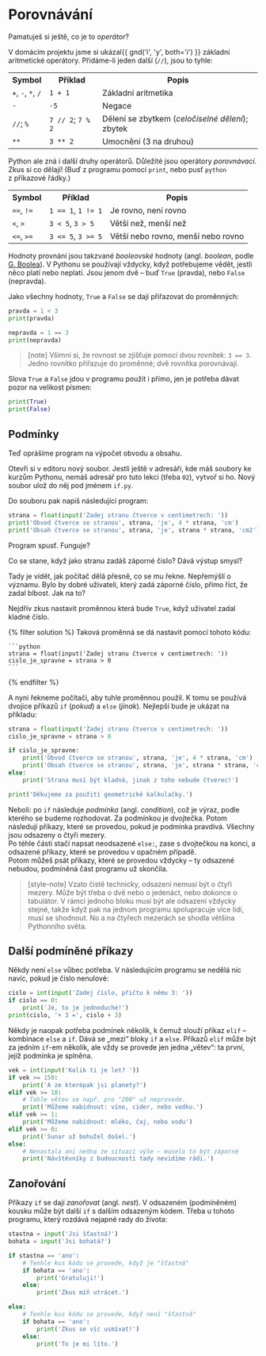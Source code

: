 # Porovnávání

Pamatuješ si ještě, co je to <em>operátor</em>?

V domácím projektu jsme si ukázal{{ gnd('i', 'y', both='i') }} základní aritmetické operátory.
Přidáme-li jeden další (`//`), jsou to tyhle:

<table class="table">
    <tr>
        <th>Symbol</th>
        <th>Příklad</th>
        <th>Popis</th>
    </tr>
    <tr>
        <td><code>+</code>, <code>-</code>, <code>*</code>, <code>/</code></td>
        <td><code>1 + 1</code></td>
        <td>Základní aritmetika</td>
    </tr>
    <tr>
        <td><code>-</code></td>
        <td><code>-5</code></td>
        <td>Negace</td>
    </tr>
    <tr>
        <td><code>//</code>; <code>%</code></td>
        <td><code>7 // 2</code>; <code>7 % 2</code></td>
        <td>Dělení se zbytkem (<em>celočíselné dělení</em>); zbytek</td>
    </tr>
    <tr>
        <td><code>**</code></td>
        <td><code>3 ** 2</code></td>
        <td>Umocnění (3 na druhou)</td>
    </tr>
</table>

Python ale zná i další druhy operátorů.
Důležité jsou operátory *porovnávací*.
Zkus si co dělají!
(Buď z programu pomocí `print`,
nebo pusť `python` z příkazové řádky.)

<table class="table">
    <tr>
        <th>Symbol</th>
        <th>Příklad</th>
        <th>Popis</th>
    </tr>
    <tr>
        <td><code>==</code>, <code>!=</code></td>
        <td><code>1 == 1</code>, <code>1 != 1</code></td>
        <td>Je rovno, není rovno</td>
    </tr>
    <tr>
        <td><code>&lt;</code>, <code>&gt;</code></td>
        <td><code>3 &lt; 5</code>, <code>3 &gt; 5</code></td>
        <td>Větší než, menší než</td>
    </tr>
    <tr>
        <td><code>&lt;=</code>, <code>&gt;=</code></td>
        <td><code>3 &lt;= 5</code>, <code>3 &gt;= 5</code></td>
        <td>Větší nebo rovno, menší nebo rovno</td>
    </tr>
</table>

Hodnoty provnání jsou takzvané *booleovské* hodnoty
(angl. *boolean*, podle [G. Boolea](http://en.wikipedia.org/wiki/George_Boole)).
V Pythonu se používají vždycky, když potřebujeme vědět, jestli něco platí
nebo neplatí.
Jsou jenom dvě – buď `True` (pravda), nebo `False` (nepravda).

Jako všechny hodnoty, `True` a `False` se dají přiřazovat do proměnných:

```python
pravda = 1 < 3
print(pravda)

nepravda = 1 == 3
print(nepravda)
```

> [note]
> Všimni si, že rovnost se zjišťuje pomocí dvou rovnítek: `3 == 3`.
> Jedno rovnítko přiřazuje do proměnné; dvě rovnítka porovnávají.

Slova <code>True</code> a <code>False</code> jdou
v programu použít i přímo,
jen je potřeba dávat pozor na velikost písmen:

```python
print(True)
print(False)
```

## Podmínky

Teď oprášíme program na výpočet obvodu a obsahu.

Otevři si v editoru nový soubor.
Jestli ještě v adresáři, kde máš soubory ke kurzům Pythonu,
nemáš adresář pro tuto lekci (třeba `02`), vytvoř si ho.
Nový soubor ulož do něj pod jménem `if.py`.

Do souboru pak napiš následující program:

```python
strana = float(input('Zadej stranu čtverce v centimetrech: '))
print('Obvod čtverce se stranou', strana, 'je', 4 * strana, 'cm')
print('Obsah čtverce se stranou', strana, 'je', strana * strana, 'cm2')
```

Program spusť. Funguje?

Co se stane, když jako stranu zadáš záporné číslo?
Dává výstup smysl?

Tady je vidět, jak počítač dělá přesně, co se mu řekne. Nepřemýšlí o významu.
Bylo by dobré uživateli, který zadá záporné číslo,
přímo říct, že zadal blbost. Jak na to?

Nejdřív zkus nastavit proměnnou která bude `True`,
když uživatel zadal kladné číslo.


{% filter solution %}
    Taková proměnná se dá nastavit pomocí tohoto kódu:

    ```python
    strana = float(input('Zadej stranu čtverce v centimetrech: '))
    cislo_je_spravne = strana > 0
    ```
{% endfilter %}

A nyní řekneme počítači, aby tuhle proměnnou použil.
K tomu se používá dvojice příkazů `if` (*pokud*)
a `else` (*jinak*).
Nejlepší bude je ukázat na příkladu:

```python
strana = float(input('Zadej stranu čtverce v centimetrech: '))
cislo_je_spravne = strana > 0

if cislo_je_spravne:
    print('Obvod čtverce se stranou', strana, 'je', 4 * strana, 'cm')
    print('Obsah čtverce se stranou', strana, 'je', strana * strana, 'cm2')
else:
    print('Strana musí být kladná, jinak z toho nebude čtverec!')

print('Děkujeme za použití geometrické kalkulačky.')
```

Neboli: po `if` následuje *podmínka* (angl. *condition*),
což je výraz, podle kterého se budeme rozhodovat.
Za podmínkou je dvojtečka.
Potom následují příkazy, které se provedou, pokud je podmínka pravdivá.
Všechny jsou odsazeny o čtyři mezery.<br>
Po téhle části stačí napsat neodsazené `else:`, zase s dvojtečkou na konci,
a odsazené příkazy, které se provedou v opačném případě.<br>
Potom můžeš psát příkazy, které se provedou vždycky – ty odsazené nebudou,
podmíněná část programu už skončila.

> [style-note]
> Vzato čistě technicky, odsazení nemusí být o čtyři mezery.
> Může být třeba o dvě nebo o jedenáct, nebo dokonce o tabulátor.
> V rámci jednoho bloku musí být ale odsazení vždycky stejné,
> takže když pak na jednom programu spolupracuje více lidí, musí se shodnout.
> No a na čtyřech mezerách se shodla většina Pythonního světa.

## Další podmíněné příkazy

Někdy není `else` vůbec potřeba.
V následujícím programu se nedělá nic navíc, pokud je číslo nenulové:

```python
cislo = int(input('Zadej číslo, přičtu k němu 3: '))
if cislo == 0:
    print('Jé, to je jednoduché!')
print(cislo, '+ 3 =', cislo + 3)
```

Někdy je naopak potřeba podmínek několik,
k čemuž slouží příkaz `elif` – kombinace `else` a `if`.
Dává se „mezi“ bloky `if` a `else`.
Příkazů `elif` může být za jedním `if`-em několik,
ale vždy se provede jen jedna „větev“:
ta první, jejíž podmínka je splněna.

```python
vek = int(input('Kolik ti je let? '))
if vek >= 150:
    print('A ze kterépak jsi planety?')
elif vek >= 18:
    # Tahle větev se např. pro "200" už neprovede.
    print('Můžeme nabídnout: víno, cider, nebo vodku.')
elif vek >= 1:
    print('Můžeme nabídnout: mléko, čaj, nebo vodu')
elif vek >= 0:
    print('Sunar už bohužel došel.')
else:
    # Nenastala ani nedna ze situací výše – muselo to být záporné
    print('Návštěvníky z budoucnosti tady nevidíme rádi.')
```

## Zanořování

Příkazy `if` se dají *zanořovat* (angl. *nest*).
V odsazeném (podmíněném) kousku může být další `if` s dalším odsazeným
kódem.
Třeba u tohoto programu, který rozdává nejapné rady do života:

```python
stastna = input('Jsi šťastná?')
bohata = input('Jsi bohatá?')

if stastna == 'ano':
    # Tenhle kus kódu se provede, když je "šťastná"
    if bohata == 'ano':
        print('Gratuluji!')
    else:
        print('Zkus míň utrácet.')

else:
    # Tenhle kus kódu se provede, když není "šťastná"
    if bohata == 'ano':
        print('Zkus se víc usmívat!')
    else:
        print('To je mi líto.')
```
